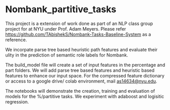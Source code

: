 # Nombank_partitive_tasks

This project is a extension of work done as part of an  NLP class group project for at NYU under Prof. Adam Meyers. 
Please refer https://github.com/TAbishekS/Nombank-Tasks-Baseline-System as a reference. 

We incorpate parse tree based heuristic path features and evaluate their ulity in the prediction of semantic role labels for Nombank.

The build_model file will create a set of input features in the percentage and part folders. We will add parse tree based features and heuristic based features to enhance our input space. 
For the compressed feature dictionary or access to a google drive/ colab environment, mail as14634@nyu.edu. 

The notebooks will demonstrate the creation, training and evaluation of models for the %/partitive tasks. We experiment with adaboost and logisitic regression.    
